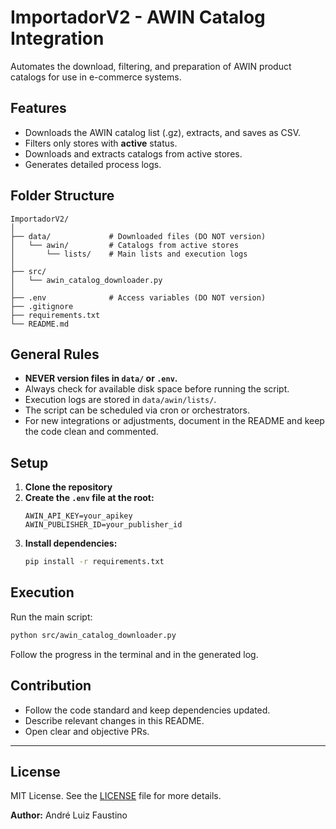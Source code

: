 # ImportadorV2 - AWIN Catalog Integration

Automates the download, filtering, and preparation of AWIN product catalogs for use in e-commerce systems.

## Features

- Downloads the AWIN catalog list (.gz), extracts, and saves as CSV.
- Filters only stores with **active** status.
- Downloads and extracts catalogs from active stores.
- Generates detailed process logs.

## Folder Structure

```
ImportadorV2/
│
├── data/             # Downloaded files (DO NOT version)
│   └── awin/         # Catalogs from active stores   
│       └── lists/    # Main lists and execution logs
│
├── src/
│   └── awin_catalog_downloader.py
│
├── .env              # Access variables (DO NOT version)
├── .gitignore
├── requirements.txt
└── README.md
```

## General Rules

- **NEVER version files in `data/` or `.env`.**
- Always check for available disk space before running the script.
- Execution logs are stored in `data/awin/lists/`.
- The script can be scheduled via cron or orchestrators.
- For new integrations or adjustments, document in the README and keep the code clean and commented.

## Setup

1. **Clone the repository**
2. **Create the `.env` file at the root:**
    ```
    AWIN_API_KEY=your_apikey
    AWIN_PUBLISHER_ID=your_publisher_id
    ```
3. **Install dependencies:**
    ```bash
    pip install -r requirements.txt
    ```

## Execution

Run the main script:

```bash
python src/awin_catalog_downloader.py
```

Follow the progress in the terminal and in the generated log.

## Contribution

- Follow the code standard and keep dependencies updated.
- Describe relevant changes in this README.
- Open clear and objective PRs.

---

## License

MIT License. See the [LICENSE](LICENSE) file for more details.

**Author:** André Luiz Faustino